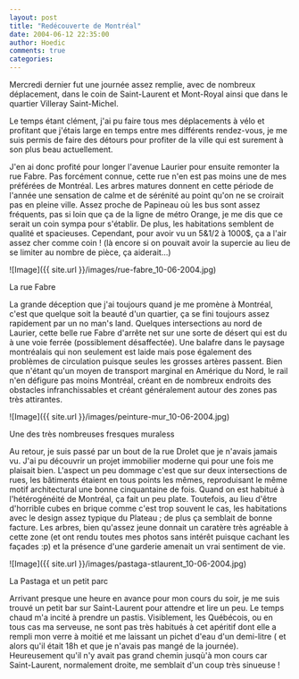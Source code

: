 ```yaml
---
layout: post
title: "Redécouverte de Montréal"
date: 2004-06-12 22:35:00
author: Hoedic
comments: true
categories: 
---
```



Mercredi dernier fut une journée assez remplie, avec de nombreux déplacement, dans le coin de Saint-Laurent et Mont-Royal ainsi que dans le quartier Villeray Saint-Michel.

Le temps étant clément, j'ai pu faire tous mes déplacements à vélo et profitant que j'étais large en temps entre mes différents rendez-vous, je me suis permis de faire des détours pour profiter de la ville qui est surement à son plus beau actuellement.

J'en ai donc profité pour longer l'avenue Laurier pour ensuite remonter la rue Fabre. Pas forcément connue, cette rue n'en est pas moins une de mes préférées de Montréal. Les arbres matures donnent en cette période de l'année une sensation de calme et de sérénité au point qu'on ne se croirait pas en pleine ville. Assez proche de Papineau où les bus sont assez fréquents, pas si loin que ça de la ligne de métro Orange, je me dis que ce serait un coin sympa pour s'établir. De plus, les habitations semblent de qualité et spacieuses. Cependant, pour avoir vu un 5&1/2 à 1000$, ça a l'air assez cher comme coin ! (là encore si on pouvait avoir la supercie au lieu de se limiter au nombre de pièce, ça aiderait...)

![Image]({{ site.url }}/images/rue-fabre_10-06-2004.jpg)
<div class="photoattrib">La rue Fabre</div>



La grande déception que j'ai toujours quand je me promène à Montréal, c'est que quelque soit la beauté d'un quartier, ça se fini toujours assez rapidement par un no man's land. Quelques intersections au nord de Laurier, cette belle rue Fabre d'arrête net sur une sorte de désert qui est du à une voie ferrée (possiblement désaffectée). Une balafre dans le paysage montréalais qui non seulement est laide mais pose également des problèmes de circulation puisque seules les grosses artères passent. Bien que n'étant qu'un moyen de transport marginal en Amérique du Nord, le rail n'en défigure pas moins Montréal, créant en de nombreux endroits des obstacles infranchissables et créant généralement autour des zones pas très attirantes.

![Image]({{ site.url }}/images/peinture-mur_10-06-2004.jpg)
<div class="photoattrib">Une des très nombreuses fresques muraless</div>



Au retour, je suis passé par un bout de la rue Drolet que je n'avais jamais vu. J'ai pu découvrir un projet immobilier moderne qui pour une fois me plaisait bien. L'aspect un peu dommage c'est que sur deux intersections de rues, les bâtiments étaient en tous points les mêmes, reproduisant le même motif architectural une bonne cinquantaine de fois. Quand on est habitué à l'hétérogénéité de Montréal, ça fait un peu plate. Toutefois, au lieu d'être d'horrible cubes en brique comme c'est trop souvent le cas, les habitations avec le design assez typique du Plateau ; de plus ça semblait de bonne facture. Les arbres, bien qu'assez jeune donnait un caratère très agréable à cette zone (et ont rendu toutes mes photos sans intérêt puisque cachant les façades :p) et la présence d'une garderie amenait un vrai sentiment de vie.

![Image]({{ site.url }}/images/pastaga-stlaurent_10-06-2004.jpg)
<div class="photoattrib">La Pastaga et un petit parc</div>



Arrivant presque une heure en avance pour mon cours du soir, je me suis trouvé un petit bar sur Saint-Laurent pour attendre et lire un peu. Le temps chaud m'a incité à prendre un pastis. Visiblement, les Québécois, ou en tous cas ma serveuse, ne sont pas très habitués à cet apéritif dont elle a rempli mon verre à moitié et me laissant un pichet d'eau d'un demi-litre ( et alors qu'il était 18h et que je n'avais pas mangé de la journée). Heureusement qu'il n'y avait pas grand chemin jusqù'à mon cours car Saint-Laurent, normalement droite, me semblait d'un coup très sinueuse !